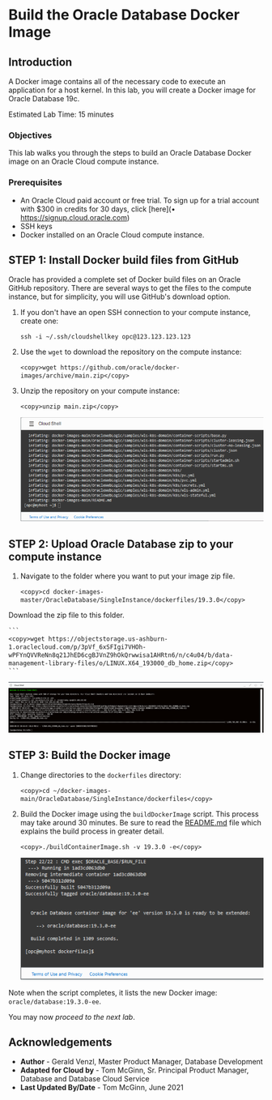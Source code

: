 # Build the Oracle Database Docker Image

## Introduction
A Docker image contains all of the necessary code to execute an application for a host kernel. In this lab, you will create a Docker image for Oracle Database 19c.

Estimated Lab Time: 15 minutes

### Objectives
This lab walks you through the steps to build an Oracle Database Docker image on an Oracle Cloud compute instance.


### Prerequisites
* An Oracle Cloud paid account or free trial. To sign up for a trial account with $300 in credits for 30 days, click [here](•	https://signup.cloud.oracle.com)
* SSH keys
* Docker installed on an Oracle Cloud compute instance.

## **STEP 1**: Install Docker build files from GitHub

Oracle has provided a complete set of Docker build files on an Oracle GitHub repository. There are several ways to get the files to the compute instance, but for simplicity, you will use GitHub's download option.

1. If you don't have an open SSH connection to your compute instance, create one:

    ```nohighlight
    ssh -i ~/.ssh/cloudshellkey opc@123.123.123.123
    ```

2. Use the `wget` to download the repository on the compute instance:

    ```
    <copy>wget https://github.com/oracle/docker-images/archive/main.zip</copy>
    ```
3. Unzip the repository on your compute instance:

    ```
    <copy>unzip main.zip</copy>
    ```

    ![](images/unzip-main.png)

## **STEP 2**: Upload Oracle Database zip to your compute instance

1. Navigate to the folder where you want to put your image zip file.
    ```
    <copy>cd docker-images-master/OracleDatabase/SingleInstance/dockerfiles/19.3.0</copy>
    ```

  Download the zip file to this folder.
  
    ```
    <copy>wget https://objectstorage.us-ashburn-1.oraclecloud.com/p/3pVf_6xSFIgi7VHOh-wPFYnQVVReNn8q21JhED6cgBJVnZ9hOkQrwwisa1AHRtn6/n/c4u04/b/data-management-library-files/o/LINUX.X64_193000_db_home.zip</copy>
    ```

  ![](images/download_PAR.png " ")

## **STEP 3**: Build the Docker image

1. Change directories to the `dockerfiles` directory:

    ```
    <copy>cd ~/docker-images-main/OracleDatabase/SingleInstance/dockerfiles</copy>
    ```

2. Build the Docker image using the `buildDockerImage` script. This process may take around 30 minutes.
   Be sure to read the [README.md](https://github.com/oracle/docker-images/blob/master/OracleDatabase/SingleInstance/README.md) file which explains the build process in greater detail.

    ```
    <copy>./buildContainerImage.sh -v 19.3.0 -e</copy>
    ```

    ![](images/build-completed.png)

  Note when the script completes, it lists the new Docker image: `oracle/database:19.3.0-ee`.

  You may now *proceed to the next lab*.

## Acknowledgements
* **Author** - Gerald Venzl, Master Product Manager, Database Development
* **Adapted for Cloud by** -  Tom McGinn, Sr. Principal Product Manager, Database and Database Cloud Service
* **Last Updated By/Date** - Tom McGinn, June 2021
